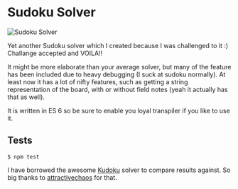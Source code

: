 Sudoku Solver
=============

![Sudoku Solver](http://i.imgur.com/0rZqqF6.png)

Yet another Sudoku solver which I created because I was challenged to it :)  
Challange accepted and VOILA!!

It might be more elaborate than your average solver, but many of the feature has been included due to heavy debugging
(I suck at sudoku normally). At least now it has a lot of nifty features, such as getting a string representation
of the board, with or without field notes (yeah it actually has that as well).

It is written in ES 6 so be sure to enable you loyal transpiler if you like to use it.

## Tests

    $ npm test

I have borrowed the awesome [Kudoku](http://attractivechaos.github.io/plb/kudoku.html) solver to compare results against.
So big thanks to [attractivechaos](https://github.com/attractivechaos) for that.

